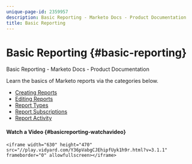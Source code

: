 ```yaml
---
unique-page-id: 2359957
description: Basic Reporting - Marketo Docs - Product Documentation
title: Basic Reporting
---
```


# Basic Reporting {#basic-reporting}

Basic Reporting - Marketo Docs - Product Documentation

Learn the basics of Marketo reports via the categories below.

* [Creating Reports](basic-reporting/creating-reports.md)
* [Editing Reports](basic-reporting/editing-reports.md)
* [Report Types](basic-reporting/report-types.md)
* [Report Subscriptions](basic-reporting/report-subscriptions.md)
* [Report Activity](basic-reporting/report-activity.md)

#### Watch a Video {#basicreporting-watchavideo}

`<iframe width="630" height="470" src="//play.vidyard.com/Y36pVabgCJEhipfUyk1h9r.html?v=3.1.1" frameborder="0" allowfullscreen></iframe>` 